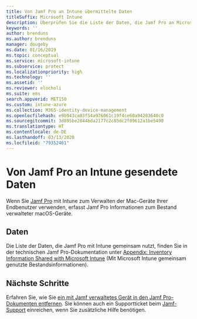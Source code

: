 ```yaml
---
title: Von Jamf Pro an Intune übermittelte Daten
titleSuffix: Microsoft Intune
description: Überprüfen Sie die Liste der Daten, die Jamf Pro an Microsoft Intune sendet, wenn Sie Jamf Pro integrieren, um Macs mit Intune zu verwalten.
keywords: ''
author: brenduns
ms.author: brenduns
manager: dougeby
ms.date: 01/16/2019
ms.topic: conceptual
ms.service: microsoft-intune
ms.subservice: protect
ms.localizationpriority: high
ms.technology: ''
ms.assetid: ''
ms.reviewer: elocholi
ms.suite: ems
search.appverid: MET150
ms.custom: intune-azure
ms.collection: M365-identity-device-management
ms.openlocfilehash: e9b943ca03f54a976061c19f4ce60a94283640c0
ms.sourcegitcommit: 3d895be2844bda2177c2c85dc2f09612a1be5490
ms.translationtype: HT
ms.contentlocale: de-DE
ms.lasthandoff: 03/13/2020
ms.locfileid: "79352461"
---
```

# <a name="data-jamf-pro-sends-to-intune"></a>Von Jamf Pro an Intune gesendete Daten

Wenn Sie [Jamf Pro](https://www.jamf.com) mit Intune zum Verwalten der Mac-Geräte Ihrer Endbenutzer verwenden, erfasst Jamf Pro Informationen zum Bestand verwalteter macOS-Geräte. 

## <a name="data"></a>Daten  
Die Liste der Daten, die Jamf Pro mit Intune gemeinsam nutzt, finden Sie in der technischen Jamf Pro-Dokumentation unter [Appendix: Inventory Information Shared with Microsoft Intune](https://docs.jamf.com/technical-papers/jamf-pro/microsoft-intune/10.9.0/Appendix__Inventory_Information_Shared_with_Microsoft_Intune.html) (Mit Microsoft Intune gemeinsam genutzte Bestandsinformationen). 

<!--  
Jamf Pro reports the following information to Intune:  

* Device Azure AD ID
* JAMF Inventory State (inventory state of a computer checked in with Jamf Pro within the last 24 hours)
* OS Version
* User Azure AD ID
* Encrypted (FileVault 2)
* Gatekeeper Status
* Password: minimum number of character sets
* Password expiration (days)
* Password Type - simple, alphanumeric, or unknown
* Prevent Auto Login
* Required Passcode Length
* Password: number of previous passwords to prevent reuse
* System Integrity Protection
* Last Check-In Time
* Architecture Type
* Available RAM Slots
* Battery Capacity
* Boot ROM
* Bus Speed
* Cache Size
* Device Name
* Domain Join
* Jamf ID
* MAC address
* Make
* Model
* Model Identifier
* NIC Speed
* Number of Cores
* Number of Processors
* OS
* Platform
* Processor Speed
* Processor Type
* Secondary MAC Address
* Serial Number
* SMC Version
* Total RAM
* UDID
* User Email
--> 

<!-- 
You can remove a Jamf-managed device from the Intune console by selecting **Delete** in the **All devices** view. Bulk device deletion can be enabled by selecting multiple devices and clicking **Delete**.
-->

## <a name="next-steps"></a>Nächste Schritte
Erfahren Sie, wie Sie [ein mit Jamf verwaltetes Gerät in den Jamf Pro-Dokumenten entfernen](https://www.jamf.com/jamf-nation/articles/80/unmanaging-computers-while-preserving-their-inventory-information). Sie können auch ein Supportticket beim [Jamf-Support](https://www.jamf.com/support/) einreichen, wenn Sie zusätzliche Hilfe benötigen. 


